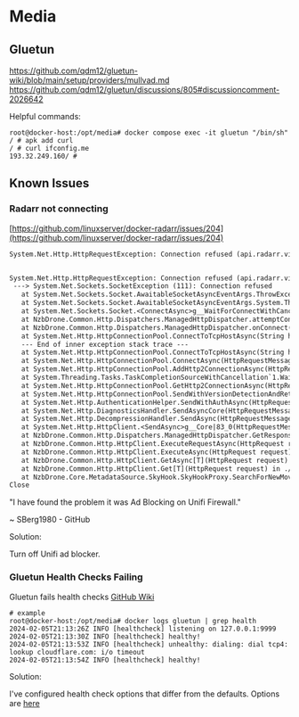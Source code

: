 # Media

## Gluetun

<https://github.com/qdm12/gluetun-wiki/blob/main/setup/providers/mullvad.md>
<https://github.com/qdm12/gluetun/discussions/805#discussioncomment-2026642>

Helpful commands:

```shell
root@docker-host:/opt/media# docker compose exec -it gluetun "/bin/sh"
/ # apk add curl
/ # curl ifconfig.me
193.32.249.160/ #
```

## Known Issues

### Radarr not connecting

[https://github.com/linuxserver/docker-radarr/issues/204](https://github.com/linuxserver/docker-radarr/issues/204)

```txt
System.Net.Http.HttpRequestException: Connection refused (api.radarr.video:443): Connection refused (api.radarr.video:443)


System.Net.Http.HttpRequestException: Connection refused (api.radarr.video:443)
 ---> System.Net.Sockets.SocketException (111): Connection refused
   at System.Net.Sockets.Socket.AwaitableSocketAsyncEventArgs.ThrowException(SocketError error, CancellationToken cancellationToken)
   at System.Net.Sockets.Socket.AwaitableSocketAsyncEventArgs.System.Threading.Tasks.Sources.IValueTaskSource.GetResult(Int16 token)
   at System.Net.Sockets.Socket.<ConnectAsync>g__WaitForConnectWithCancellation|277_0(AwaitableSocketAsyncEventArgs saea, ValueTask connectTask, CancellationToken cancellationToken)
   at NzbDrone.Common.Http.Dispatchers.ManagedHttpDispatcher.attemptConnection(AddressFamily addressFamily, SocketsHttpConnectionContext context, CancellationToken cancellationToken) in ./Radarr.Common/Http/Dispatchers/ManagedHttpDispatcher.cs:line 302
   at NzbDrone.Common.Http.Dispatchers.ManagedHttpDispatcher.onConnect(SocketsHttpConnectionContext context, CancellationToken cancellationToken) in ./Radarr.Common/Http/Dispatchers/ManagedHttpDispatcher.cs:line 278
   at System.Net.Http.HttpConnectionPool.ConnectToTcpHostAsync(String host, Int32 port, HttpRequestMessage initialRequest, Boolean async, CancellationToken cancellationToken)
   --- End of inner exception stack trace ---
   at System.Net.Http.HttpConnectionPool.ConnectToTcpHostAsync(String host, Int32 port, HttpRequestMessage initialRequest, Boolean async, CancellationToken cancellationToken)
   at System.Net.Http.HttpConnectionPool.ConnectAsync(HttpRequestMessage request, Boolean async, CancellationToken cancellationToken)
   at System.Net.Http.HttpConnectionPool.AddHttp2ConnectionAsync(HttpRequestMessage request)
   at System.Threading.Tasks.TaskCompletionSourceWithCancellation`1.WaitWithCancellationAsync(CancellationToken cancellationToken)
   at System.Net.Http.HttpConnectionPool.GetHttp2ConnectionAsync(HttpRequestMessage request, Boolean async, CancellationToken cancellationToken)
   at System.Net.Http.HttpConnectionPool.SendWithVersionDetectionAndRetryAsync(HttpRequestMessage request, Boolean async, Boolean doRequestAuth, CancellationToken cancellationToken)
   at System.Net.Http.AuthenticationHelper.SendWithAuthAsync(HttpRequestMessage request, Uri authUri, Boolean async, ICredentials credentials, Boolean preAuthenticate, Boolean isProxyAuth, Boolean doRequestAuth, HttpConnectionPool pool, CancellationToken cancellationToken)
   at System.Net.Http.DiagnosticsHandler.SendAsyncCore(HttpRequestMessage request, Boolean async, CancellationToken cancellationToken)
   at System.Net.Http.DecompressionHandler.SendAsync(HttpRequestMessage request, Boolean async, CancellationToken cancellationToken)
   at System.Net.Http.HttpClient.<SendAsync>g__Core|83_0(HttpRequestMessage request, HttpCompletionOption completionOption, CancellationTokenSource cts, Boolean disposeCts, CancellationTokenSource pendingRequestsCts, CancellationToken originalCancellationToken)
   at NzbDrone.Common.Http.Dispatchers.ManagedHttpDispatcher.GetResponseAsync(HttpRequest request, CookieContainer cookies) in ./Radarr.Common/Http/Dispatchers/ManagedHttpDispatcher.cs:line 105
   at NzbDrone.Common.Http.HttpClient.ExecuteRequestAsync(HttpRequest request, CookieContainer cookieContainer) in ./Radarr.Common/Http/HttpClient.cs:line 157
   at NzbDrone.Common.Http.HttpClient.ExecuteAsync(HttpRequest request) in ./Radarr.Common/Http/HttpClient.cs:line 70
   at NzbDrone.Common.Http.HttpClient.GetAsync[T](HttpRequest request) in ./Radarr.Common/Http/HttpClient.cs:line 333
   at NzbDrone.Common.Http.HttpClient.Get[T](HttpRequest request) in ./Radarr.Common/Http/HttpClient.cs:line 341
   at NzbDrone.Core.MetadataSource.SkyHook.SkyHookProxy.SearchForNewMovie(String title) in ./Radarr.Core/MetadataSource/SkyHook/SkyHookProxy.cs:line 485
Close
```

"I have found the problem it was Ad Blocking on Unifi Firewall."

~ SBerg1980 - GitHub

Solution:

Turn off Unifi ad blocker.

### Gluetun Health Checks Failing

Gluetun fails health checks [GitHub Wiki](https://github.com/qdm12/gluetun-wiki/blob/main/faq/healthcheck.md)

```shell
# example
root@docker-host:/opt/media# docker logs gluetun | grep health
2024-02-05T21:13:26Z INFO [healthcheck] listening on 127.0.0.1:9999
2024-02-05T21:13:30Z INFO [healthcheck] healthy!
2024-02-05T21:13:53Z INFO [healthcheck] unhealthy: dialing: dial tcp4: lookup cloudflare.com: i/o timeout
2024-02-05T21:13:54Z INFO [healthcheck] healthy!
```

Solution:

I've configured health check options that differ from the defaults. Options are [here](https://github.com/qdm12/gluetun-wiki/blob/main/setup/options/healthcheck.md)
